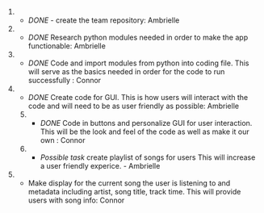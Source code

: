 
1. * *DONE* - create the team repository: Ambrielle 
2. * *DONE* Research python modules needed in order to make the app functionable: Ambrielle 
3. * *DONE* Code and import modules from python into coding file. This will serve as the basics needed in order for the code to run successfully : Connor 
4. * *DONE* Create code for GUI. This is how users will interact with the code and will need to be as user friendly as possible: Ambrielle 
   5. - *DONE* Code in buttons and personalize GUI for user interaction. This will be the look and feel of the code as well as make it our own : Connor 
   6. - *Possible task* create playlist of songs for users This will increase a user friendly experice. - Ambrielle
7. * Make display for the current song the user is listening to and metadata including artist, song title, track time. This will provide users with song info: Connor
